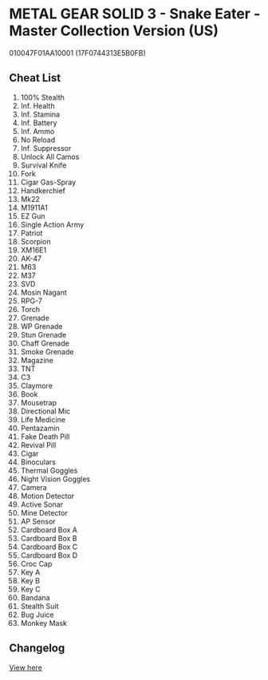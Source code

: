 # METAL GEAR SOLID 3 - Snake Eater - Master Collection Version (US)
010047F01AA10001 (17F0744313E5B0FB)

## Cheat List
1. 100% Stealth
1. Inf. Health
1. Inf. Stamina
1. Inf. Battery
1. Inf. Ammo
1. No Reload
1. Inf. Suppressor
1. Unlock All Camos
1. Survival Knife
1. Fork
1. Cigar Gas-Spray
1. Handkerchief
1. Mk22
1. M1911A1
1. EZ Gun
1. Single Action Army
1. Patriot
1. Scorpion
1. XM16E1
1. AK-47
1. M63
1. M37
1. SVD
1. Mosin Nagant
1. RPG-7
1. Torch
1. Grenade
1. WP Grenade
1. Stun Grenade
1. Chaff Grenade
1. Smoke Grenade
1. Magazine
1. TNT
1. C3
1. Claymore
1. Book
1. Mousetrap
1. Directional Mic
1. Life Medicine
1. Pentazamin
1. Fake Death Pill
1. Revival Pill
1. Cigar
1. Binoculars
1. Thermal Goggles
1. Night Vision Goggles
1. Camera
1. Motion Detector
1. Active Sonar
1. Mine Detector
1. AP Sensor
1. Cardboard Box A
1. Cardboard Box B
1. Cardboard Box C
1. Cardboard Box D
1. Croc Cap
1. Key A
1. Key B
1. Key C
1. Bandana
1. Stealth Suit
1. Bug Juice
1. Monkey Mask

## Changelog
[View here](./CHANGELOG.md)
